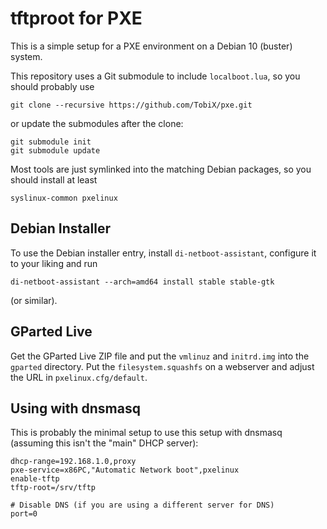# tftproot for PXE

This is a simple setup for a PXE environment on a Debian 10 (buster) system.

This repository uses a Git submodule to include `localboot.lua`, so you should
probably use

    git clone --recursive https://github.com/TobiX/pxe.git

or update the submodules after the clone:

    git submodule init
    git submodule update

Most tools are just symlinked into the matching Debian packages, so you should
install at least

    syslinux-common pxelinux

## Debian Installer

To use the Debian installer entry, install `di-netboot-assistant`, configure it
to your liking and run

    di-netboot-assistant --arch=amd64 install stable stable-gtk

(or similar).

## GParted Live

Get the GParted Live ZIP file and put the `vmlinuz` and `initrd.img` into the
`gparted` directory. Put the `filesystem.squashfs` on a webserver and adjust
the URL in `pxelinux.cfg/default`.

## Using with dnsmasq

This is probably the minimal setup to use this setup with dnsmasq (assuming
this isn't the "main" DHCP server):

    dhcp-range=192.168.1.0,proxy
    pxe-service=x86PC,"Automatic Network boot",pxelinux
    enable-tftp
    tftp-root=/srv/tftp

    # Disable DNS (if you are using a different server for DNS)
    port=0

